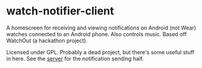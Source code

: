 # watch-notifier-client
A homescreen for receiving and viewing notifications on Android (not Wear) watches connected to an Android phone. Also controls music. Based off WatchOut (a hackathon project).

Licensed under GPL. Probably a dead project, but there's some useful stuff in here. See the [server](https://github.com/maclyn/watch-notifier-server) for the notification sending half.
